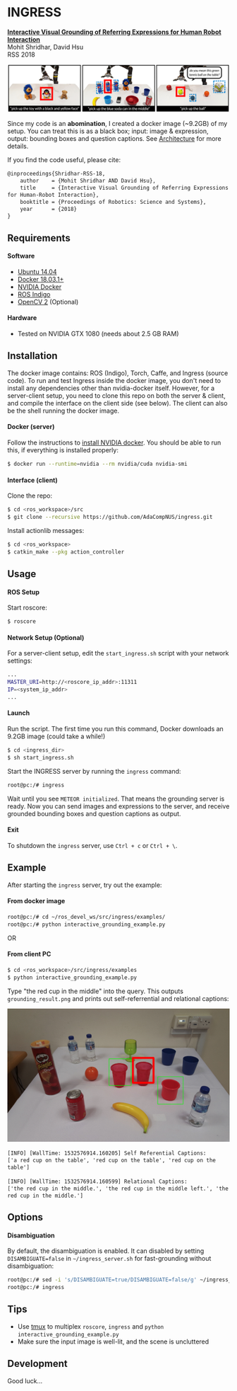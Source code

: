# INGRESS

[**Interactive Visual Grounding of Referring Expressions for Human Robot Interaction**](http://www.roboticsproceedings.org/rss14/p28.pdf)  
Mohit Shridhar, David Hsu  
RSS 2018

![](data/main_fig_paper.jpg)

Since my code is an **abomination**, I created a docker image (~9.2GB) of my setup. You can treat this is as a black box; input: image & expression, output: bounding boxes and question captions. See [Architecture](docs/arch.md) for more details.  

If you find the code useful, please cite:

```
@inproceedings{Shridhar-RSS-18, 
    author    = {Mohit Shridhar AND David Hsu}, 
    title     = {Interactive Visual Grounding of Referring Expressions for Human-Robot Interaction}, 
    booktitle = {Proceedings of Robotics: Science and Systems}, 
    year      = {2018}
} 
```

## Requirements

#### Software
- [Ubuntu 14.04](http://releases.ubuntu.com/14.04/)
- [Docker 18.03.1+](https://docs.docker.com/install/linux/docker-ce/ubuntu/#install-docker-ce)
- [NVIDIA Docker](https://github.com/NVIDIA/nvidia-docker)
- [ROS Indigo](http://wiki.ros.org/indigo/Installation/Ubuntu)
- [OpenCV 2](https://docs.opencv.org/3.4.1/d2/de6/tutorial_py_setup_in_ubuntu.html) (Optional)

#### Hardware
- Tested on NVIDIA GTX 1080 (needs about 2.5 GB RAM)
	

## Installation

The docker image contains: ROS (Indigo), Torch, Caffe, and Ingress (source code). To run and test Ingress inside the docker image, you don't need to install any dependencies other than nvidia-docker itself. However, for a server-client setup, you need to clone this repo on both the server & client, and compile the interface on the client side (see below). The client can also be the shell running the docker image.   

#### Docker (server)

Follow the instructions to [install NVIDIA docker](https://github.com/NVIDIA/nvidia-docker). You should be able to run this, if everything is installed properly:
```bash
$ docker run --runtime=nvidia --rm nvidia/cuda nvidia-smi
```

#### Interface (client)

Clone the repo:
```bash
$ cd <ros_workspace>/src
$ git clone --recursive https://github.com/AdaCompNUS/ingress.git
```

Install actionlib messages:
```bash
$ cd <ros_workspace>
$ catkin_make --pkg action_controller
```

## Usage

#### ROS Setup

Start roscore:
```bash
$ roscore
```

#### Network Setup (Optional)

For a server-client setup, edit the `start_ingress.sh` script with your network settings:
```bash
...
MASTER_URI=http://<roscore_ip_addr>:11311
IP=<system_ip_addr>
...
```

#### Launch

Run the script. The first time you run this command, Docker downloads an 9.2GB image (could take a while!)  
```bash
$ cd <ingress_dir>
$ sh start_ingress.sh
```

Start the INGRESS server by running the `ingress` command:
```bash
root@pc:/# ingress
```

Wait until you see `METEOR initialized`. That means the grounding server is ready. Now you can send images and expressions to the server, and receive grounded bounding boxes and question captions as output.

#### Exit

To shutdown the `ingress` server, use `Ctrl + c` or `Ctrl + \`.

## Example

After starting the `ingress` server, try out the example:

#### From docker image

```bash
root@pc:/# cd ~/ros_devel_ws/src/ingress/examples/
root@pc:/# python interactive_grounding_example.py
```

OR

#### From client PC

```bash
$ cd <ros_workspace>/src/ingress/examples
$ python interactive_grounding_example.py
```

Type "the red cup in the middle" into the query. This outputs `grounding_result.png` and prints out self-referrential and relational captions:

![](data/grounding_result.png)

```
[INFO] [WallTime: 1532576914.160205] Self Referential Captions:
['a red cup on the table', 'red cup on the table', 'red cup on the table']

[INFO] [WallTime: 1532576914.160599] Relational Captions:
['the red cup in the middle.', 'the red cup in the middle left.', 'the red cup in the middle.']
```

## Options

#### Disambiguation

By default, the disambiguation is enabled. It can disabled by setting `DISAMBIGUATE=false` in `~/ingress_server.sh` for fast-grounding without disambiguation:

```bash
root@pc:/# sed -i 's/DISAMBIGUATE=true/DISAMBIGUATE=false/g' ~/ingress_server.sh
root@pc:/# ingress
```

## Tips

- Use [tmux](http://manpages.ubuntu.com/manpages/xenial/man1/tmux.1.html) to multiplex `roscore`, `ingress` and `python interactive_grounding_example.py`
- Make sure the input image is well-lit, and the scene is uncluttered

## Development

Good luck...



